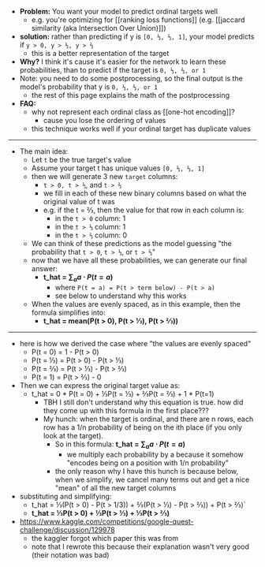 
- **Problem:** You want your model to predict ordinal targets well
	- e.g. you're optimizing for [[ranking loss functions]] (e.g. [[jaccard similarity (aka Intersection Over Union)]])
- **solution:** rather than predicting if y is `[0, ⅓, ⅔, 1]`, your model predicts if  `y > 0, y > ⅓, y > ⅔`
	- this is a better representation of the target
- **Why?** I think it's cause it's easier for the network to learn these probabilities, than to predict if the target is `0, ⅓, ⅔, or 1`
- Note: you need to do some postprocessing, so the final output is the model's probability that y is `0, ⅓, ⅔, or 1`
	- the rest of this page explains the math of the postprocessing
- **FAQ:**
	- why not represent each ordinal class as [[one-hot encoding]]?
		- cause you lose the ordering of values
	- this technique works well if your ordinal target has duplicate values
--- 
- The main idea:
	- Let `t` be the true target's value
	- Assume your target t has unique values `[0, ⅓, ⅔, 1]`
	- then we will generate 3 new `target` columns:
		- `t > 0, t > ⅓`, and `t > ⅔`
		- we fill in each of these new binary columns based on what the original value of t was
		- e.g. if the t = ⅔, then the value for that row in each column is:
			- in the `t > 0` column: 1
			- in the `t > ⅓` column: 1
			- in the `t > ⅔` column: 0
	- We can think of these predictions as the model guessing "the probability that `t > 0`, `t > ⅓`, or `t > ⅔`"
	- now that we have all these probabilities, we can generate our final answer:
		- **t_hat = $\sum_a a \cdot P(t = a)$**
			- where `P(t = a) = P(t > term below) - P(t > a)`
			- see below to understand why this works
	- When the values are evenly spaced, as in this example, then the formula simplifies into:
		- **t_hat = mean(P(t > 0), P(t > ⅓), P(t > ⅔))**
---
- here is how we derived the case where "the values are evenly spaced"
	- P(t = 0) = 1 - P(t > 0)
	- P(t = ⅓) = P(t > 0) - P(t > ⅓)
	- P(t = ⅔) = P(t > ⅓) - P(t > ⅔)
	- P(t = 1) = P(t > ⅔) - 0
- Then we can express the original target value as:
	- t_hat = 0 * P(t = 0) + ⅓P(t = ⅓) + ⅔P(t = ⅔) + 1 * P(t=1)
		- TBH I still don't understand why this equation is true. how did they come up with this formula in the first place???
		- My hunch: when the target is ordinal, and there are n rows, each row has a 1/n probability of being on the ith place (if you only look at the target).
			- So in this formula: **t_hat = $\sum_a a \cdot P(t = a)$**
				- we multiply each probability by a because it somehow "encodes being on a position with 1/n probability"
			- the only reason why I have this hunch is because below, when we simplify, we cancel many terms out and get a nice "mean" of all the new target columns
- substituting and simplifying:
	- t_hat = ⅓(P(t > 0) - P(t > 1/3)) + ⅔(P(t > ⅓) - P(t > ⅔)) + P(t > ⅔)`
	- **t_hat = ⅓P(t > 0) + ⅓P(t > ⅓) + ⅓P(t > ⅔)**
- https://www.kaggle.com/competitions/google-quest-challenge/discussion/129978
	- the kaggler forgot which paper this was from
	- note that I rewrote this because their explanation wasn't very good (their notation was bad)